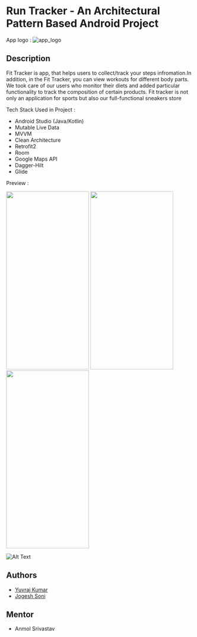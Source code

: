# Run Tracker - An Architectural Pattern Based Android Project


App logo :
![app_logo](https://user-images.githubusercontent.com/95241918/200135501-406aa3fe-58e0-4a79-b3a7-85a40a71c439.png)


## Description

Fit Tracker is app, that helps users to collect/track your steps infromation.In addition, in the Fit Tracker, you can view workouts for different body parts. We took care of our users who monitor their diets and added particular functionality to track the composition of certain products. Fit tracker is not only an application for sports but also our full-functional sneakers store


Tech Stack Used in Project :
  * Android Studio (Java/Kotlin)
  * Mutable Live Data
  * MVVM
  * Clean Architecture
  * Retrofit2
  * Room
  * Google Maps API
  * Dagger-Hilt
  * Glide
  
  

  
Preview :

<img src="https://user-images.githubusercontent.com/95241918/200136633-9c1abd5c-01c8-4520-9466-1e0a0c717910.jpg" width="223" height="480"/> <img src="https://user-images.githubusercontent.com/95241918/200136634-e7bc4fed-60ce-425e-84e9-f24fbb2fbd63.jpg" width="223" height="480"/> 
<img src="https://user-images.githubusercontent.com/95241918/200136632-4fec4e2c-4ba2-4091-95af-f5be496d476d.jpg" width="223" height="480"/>

![Alt Text](https://media.giphy.com/media/2osrKQsMRB1W2p0LNX/giphy.gif)

## Authors

   * [Yuvraj Kumar](https://https://github.com/Spedrick)
   * [Jogesh Soni](https://https://github.com/sonijogesh)


## Mentor
   * Anmol Srivastav


